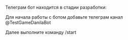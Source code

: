 Телеграм бот находится в стадии разработки:

Для начала работы с ботом добавьте телеграм канал @TestGameDanilaBot

Далее выполните команду /start



